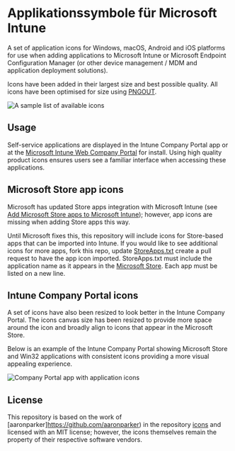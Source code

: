 # Applikationssymbole für Microsoft Intune

A set of application icons for Windows, macOS, Android and iOS platforms for use when adding applications to Microsoft Intune or Microsoft Endpoint Configuration Manager (or other device management / MDM and application deployment solutions).

Icons have been added in their largest size and best possible quality. All icons have been optimised for size using [PNGOUT](http://advsys.net/ken/util/pngout.htm).

![A sample list of available icons](img/icons.png)

## Usage

Self-service applications are displayed in the Intune Company Portal app or at the [Microsoft Intune Web Company Portal](https://portal.manage.microsoft.com/) for install. Using high quality product icons ensures users see a familiar interface when accessing these applications.

## Microsoft Store app icons

Microsoft has updated Store apps integration with Microsoft Intune (see [Add Microsoft Store apps to Microsoft Intune](https://learn.microsoft.com/en-us/mem/intune/apps/store-apps-microsoft)); however, app icons are missing when adding Store apps this way.

Until Microsoft fixes this, this repository will include icons for Store-based apps that can be imported into Intune. If you would like to see additional icons for more apps, fork this repo, update [StoreApps.txt](StoreApps.txt) create a pull request to have the app icon imported. StoreApps.txt must include the application name as it appears in the [Microsoft Store](https://apps.microsoft.com/store/apps). Each app must be listed on a new line.

## Intune Company Portal icons

A set of icons have also been resized to look better in the Intune Company Portal. The icons canvas size has been resized to provide more space around the icon and broadly align to icons that appear in the Microsoft Store.

Below is an example of the Intune Company Portal showing Microsoft Store and Win32 applications with consistent icons providing a more visual appealing experience.

![Company Portal app with application icons](img/companyportal.png)

## License

This repository is based on the work of [aaronparker]<https://github.com/aaronparker>) in the repository [icons](https://github.com/aaronparker/icons) and licensed with an MIT license; however, the icons themselves remain the property of their respective software vendors.
